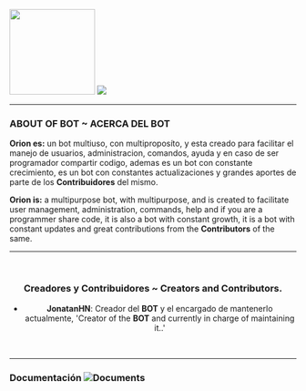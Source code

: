 

<img width="150px" src="https://i.imgur.com/kRKOw3o.png"> ![](https://i.imgur.com/bSZ8JrY.png) 

---

### **ABOUT OF BOT ~ ACERCA DEL BOT**

**Orion es:** un bot multiuso, con multiproposíto, y esta creado para facilitar el manejo de usuarios, administracion, comandos, ayuda y en caso de ser programador compartir codigo, ademas es un bot con constante crecimiento, es un bot con constantes actualizaciones y grandes aportes de parte de los **Contribuidores** del mismo.

**Orion is:** a multipurpose bot, with multipurpose, and is created to facilitate user management, administration, commands, help and if you are a programmer share code, it is also a bot with constant growth, it is a bot with constant updates and great contributions from the **Contributors** of the same.

---

<div align="center">

</br>

### **Creadores y Contribuidores ~ Creators and Contributors.**
* **JonatanHN**: Creador del **BOT** y el encargado de mantenerlo actualmente,
'Creator of the **BOT** and currently in charge of maintaining it..' 

</br>

</div>

---

### Documentación ![Documents](https://img.icons8.com/cotton/25/000000/regular-document.png)




